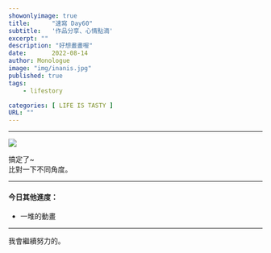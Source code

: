 ```yaml
---
showonlyimage: true
title:      "速寫 Day60"
subtitle:   '作品分享、心情點滴'
excerpt: ""
description: "好想畫畫喔"
date:       2022-08-14
author: Monologue    
image: "img/inanis.jpg"
published: true 
tags:
    - lifestory

categories: [ LIFE IS TASTY ]
URL: ""
---
```

***


  
![](/blog/sketch/d60-1.jpg)  


    
搞定了~  
比對一下不同角度。  
  
  
***
#### 今日其他進度：  
* 一堆的動畫
  
***

我會繼續努力的。
<!--more-->
